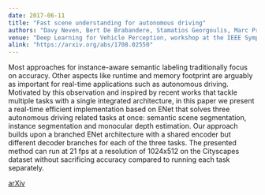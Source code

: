 ```yaml
---
date: 2017-06-11
title: "Fast scene understanding for autonomous driving"
authors: "Davy Neven, Bert De Brabandere, Stamatios Georgoulis, Marc Proesmans, Luc Van Gool"
venue: "Deep Learning for Vehicle Perception, workshop at the IEEE Symposium on Intelligent Vehicles 2017"
alink: "https://arxiv.org/abs/1708.02550"
---
```


Most approaches for instance-aware semantic labeling traditionally focus on accuracy. Other aspects like runtime and memory footprint are arguably as important for real-time applications such as autonomous driving. Motivated by this observation and inspired by recent works that tackle multiple tasks with a single integrated architecture, in this paper we present a real-time efficient implementation based on ENet that solves three autonomous driving related tasks at once: semantic scene segmentation, instance segmentation and monocular depth estimation. Our approach builds upon a branched ENet architecture with a shared encoder but different decoder branches for each of the three tasks. The presented method can run at 21 fps at a resolution of 1024x512 on the Cityscapes dataset without sacrificing accuracy compared to running each task separately.

[arXiv](https://arxiv.org/pdf/1708.02550)